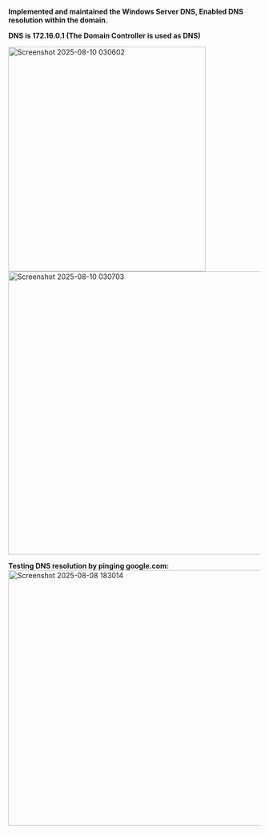 **Implemented and maintained the Windows Server DNS, Enabled DNS resolution within the domain.**

**DNS is 172.16.0.1 (The Domain Controller is used as DNS)**

<img width="394" height="448" alt="Screenshot 2025-08-10 030602" src="https://github.com/user-attachments/assets/56cca79c-703c-43a6-91b3-7d255052d506" />

<img width="805" height="565" alt="Screenshot 2025-08-10 030703" src="https://github.com/user-attachments/assets/c33380ea-9b33-46eb-9ff0-d70796ae9044" />

**Testing DNS resolution by pinging google.com:**
<img width="976" height="510" alt="Screenshot 2025-08-08 183014" src="https://github.com/user-attachments/assets/1d603add-0512-478b-88d6-0d535282cb89" />
